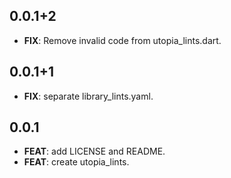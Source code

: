 ## 0.0.1+2

 - **FIX**: Remove invalid code from utopia_lints.dart.

## 0.0.1+1

 - **FIX**: separate library_lints.yaml.

## 0.0.1

 - **FEAT**: add LICENSE and README.
 - **FEAT**: create utopia_lints.

